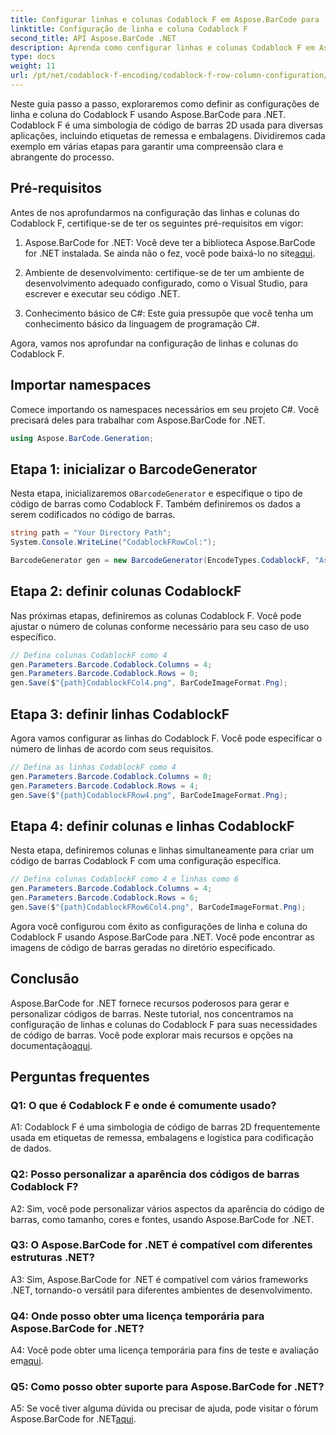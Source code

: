 ```yaml
---
title: Configurar linhas e colunas Codablock F em Aspose.BarCode para .NET
linktitle: Configuração de linha e coluna Codablock F
second_title: API Aspose.BarCode .NET
description: Aprenda como configurar linhas e colunas Codablock F em Aspose.BarCode for .NET. Crie códigos de barras 2D personalizados para diversas aplicações.
type: docs
weight: 11
url: /pt/net/codablock-f-encoding/codablock-f-row-column-configuration/
---
```

Neste guia passo a passo, exploraremos como definir as configurações de linha e coluna do Codablock F usando Aspose.BarCode para .NET. Codablock F é uma simbologia de código de barras 2D usada para diversas aplicações, incluindo etiquetas de remessa e embalagens. Dividiremos cada exemplo em várias etapas para garantir uma compreensão clara e abrangente do processo.

## Pré-requisitos

Antes de nos aprofundarmos na configuração das linhas e colunas do Codablock F, certifique-se de ter os seguintes pré-requisitos em vigor:

1.  Aspose.BarCode for .NET: Você deve ter a biblioteca Aspose.BarCode for .NET instalada. Se ainda não o fez, você pode baixá-lo no site[aqui](https://releases.aspose.com/barcode/net/).

2. Ambiente de desenvolvimento: certifique-se de ter um ambiente de desenvolvimento adequado configurado, como o Visual Studio, para escrever e executar seu código .NET.

3. Conhecimento básico de C#: Este guia pressupõe que você tenha um conhecimento básico da linguagem de programação C#.

Agora, vamos nos aprofundar na configuração de linhas e colunas do Codablock F.

## Importar namespaces

Comece importando os namespaces necessários em seu projeto C#. Você precisará deles para trabalhar com Aspose.BarCode for .NET.

```csharp
using Aspose.BarCode.Generation;
```

## Etapa 1: inicializar o BarcodeGenerator

 Nesta etapa, inicializaremos o`BarcodeGenerator` e especifique o tipo de código de barras como Codablock F. Também definiremos os dados a serem codificados no código de barras.

```csharp
string path = "Your Directory Path";
System.Console.WriteLine("CodablockFRowCol:");

BarcodeGenerator gen = new BarcodeGenerator(EncodeTypes.CodablockF, "Aspose.Barcode");
```

## Etapa 2: definir colunas CodablockF

Nas próximas etapas, definiremos as colunas Codablock F. Você pode ajustar o número de colunas conforme necessário para seu caso de uso específico.

```csharp
// Defina colunas CodablockF como 4
gen.Parameters.Barcode.Codablock.Columns = 4;
gen.Parameters.Barcode.Codablock.Rows = 0;
gen.Save($"{path}CodablockFCol4.png", BarCodeImageFormat.Png);
```

## Etapa 3: definir linhas CodablockF

Agora vamos configurar as linhas do Codablock F. Você pode especificar o número de linhas de acordo com seus requisitos.

```csharp
// Defina as linhas CodablockF como 4
gen.Parameters.Barcode.Codablock.Columns = 0;
gen.Parameters.Barcode.Codablock.Rows = 4;
gen.Save($"{path}CodablockFRow4.png", BarCodeImageFormat.Png);
```

## Etapa 4: definir colunas e linhas CodablockF

Nesta etapa, definiremos colunas e linhas simultaneamente para criar um código de barras Codablock F com uma configuração específica.

```csharp
// Defina colunas CodablockF como 4 e linhas como 6
gen.Parameters.Barcode.Codablock.Columns = 4;
gen.Parameters.Barcode.Codablock.Rows = 6;
gen.Save($"{path}CodablockFRow6Col4.png", BarCodeImageFormat.Png);
```

Agora você configurou com êxito as configurações de linha e coluna do Codablock F usando Aspose.BarCode para .NET. Você pode encontrar as imagens de código de barras geradas no diretório especificado.

## Conclusão

 Aspose.BarCode for .NET fornece recursos poderosos para gerar e personalizar códigos de barras. Neste tutorial, nos concentramos na configuração de linhas e colunas do Codablock F para suas necessidades de código de barras. Você pode explorar mais recursos e opções na documentação[aqui](https://reference.aspose.com/barcode/net/).

## Perguntas frequentes

### Q1: O que é Codablock F e onde é comumente usado?

A1: Codablock F é uma simbologia de código de barras 2D frequentemente usada em etiquetas de remessa, embalagens e logística para codificação de dados.

### Q2: Posso personalizar a aparência dos códigos de barras Codablock F?

A2: Sim, você pode personalizar vários aspectos da aparência do código de barras, como tamanho, cores e fontes, usando Aspose.BarCode for .NET.

### Q3: O Aspose.BarCode for .NET é compatível com diferentes estruturas .NET?

A3: Sim, Aspose.BarCode for .NET é compatível com vários frameworks .NET, tornando-o versátil para diferentes ambientes de desenvolvimento.

### Q4: Onde posso obter uma licença temporária para Aspose.BarCode for .NET?

 A4: Você pode obter uma licença temporária para fins de teste e avaliação em[aqui](https://purchase.aspose.com/temporary-license/).

### Q5: Como posso obter suporte para Aspose.BarCode for .NET?

 A5: Se você tiver alguma dúvida ou precisar de ajuda, pode visitar o fórum Aspose.BarCode for .NET[aqui](https://forum.aspose.com/c/barcode/13).